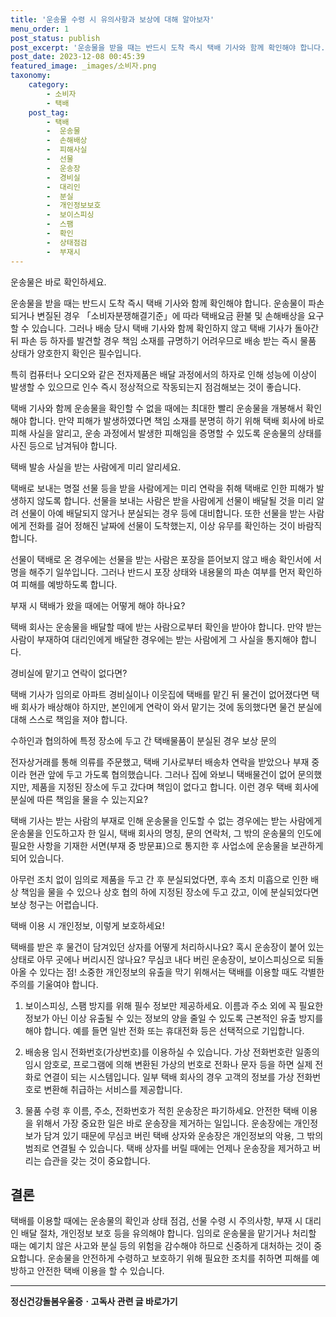 ```yaml
---
title: '운송물 수령 시 유의사항과 보상에 대해 알아보자'
menu_order: 1
post_status: publish
post_excerpt: '운송물을 받을 때는 반드시 도착 즉시 택배 기사와 함께 확인해야 합니다. 운송물이 파손되거나 변질된 경우  소비자분쟁해결기준 에 따라 택배요금 환불 및 손해배상을 요구할 수 있습니다. 그러나 배송 당시 택배 기사와 함께 확인하지 않고 택배 기사가 돌아간 뒤 파손 등 하자를 발견할 경우 책임 소재를 규명하기 어려우므로 배송 받는 즉시 물품 상태가 양호한지 확인은 필수입니다.'
post_date: 2023-12-08 00:45:39
featured_image: _images/소비자.png
taxonomy:
    category:
        - 소비자
        - 택배
    post_tag:
        - 택배
        -  운송물
        -  손해배상
        -  피해사실
        -  선물
        -  운송장
        -  경비실
        -  대리인
        -  분실
        -  개인정보보호
        -  보이스피싱
        -  스팸
        -  확인
        -  상태점검
        -  부재시
---
```



운송물은 바로 확인하세요.

운송물을 받을 때는 반드시 도착 즉시 택배 기사와 함께 확인해야 합니다. 운송물이 파손되거나 변질된 경우 「소비자분쟁해결기준」에 따라 택배요금 환불 및 손해배상을 요구할 수 있습니다. 그러나 배송 당시 택배 기사와 함께 확인하지 않고 택배 기사가 돌아간 뒤 파손 등 하자를 발견할 경우 책임 소재를 규명하기 어려우므로 배송 받는 즉시 물품 상태가 양호한지 확인은 필수입니다. 

특히 컴퓨터나 오디오와 같은 전자제품은 배달 과정에서의 하자로 인해 성능에 이상이 발생할 수 있으므로 인수 즉시 정상적으로 작동되는지 점검해보는 것이 좋습니다. 

택배 기사와 함께 운송물을 확인할 수 없을 때에는 최대한 빨리 운송물을 개봉해서 확인해야 합니다. 만약 피해가 발생하였다면 책임 소재를 분명히 하기 위해 택배 회사에 바로 피해 사실을 알리고, 운송 과정에서 발생한 피해임을 증명할 수 있도록 운송물의 상태를 사진 등으로 남겨둬야 합니다.

택배 발송 사실을 받는 사람에게 미리 알리세요.

택배로 보내는 명절 선물 등을 받을 사람에게는 미리 연락을 취해 택배로 인한 피해가 발생하지 않도록 합니다. 선물을 보내는 사람은 받을 사람에게 선물이 배달될 것을 미리 알려 선물이 아예 배달되지 않거나 분실되는 경우 등에 대비합니다. 또한 선물을 받는 사람에게 전화를 걸어 정해진 날짜에 선물이 도착했는지, 이상 유무를 확인하는 것이 바람직합니다.

선물이 택배로 온 경우에는 선물을 받는 사람은 포장을 뜯어보지 않고 배송 확인서에 서명을 해주기 일쑤입니다. 그러나 반드시 포장 상태와 내용물의 파손 여부를 먼저 확인하여 피해를 예방하도록 합니다.

부재 시 택배가 왔을 때에는 어떻게 해야 하나요?

택배 회사는 운송물을 배달할 때에 받는 사람으로부터 확인을 받아야 합니다. 만약 받는 사람이 부재하여 대리인에게 배달한 경우에는 받는 사람에게 그 사실을 통지해야 합니다.

경비실에 맡기고 연락이 없다면?

택배 기사가 임의로 아파트 경비실이나 이웃집에 택배를 맡긴 뒤 물건이 없어졌다면 택배 회사가 배상해야 하지만, 본인에게 연락이 와서 맡기는 것에 동의했다면 물건 분실에 대해 스스로 책임을 져야 합니다.

수하인과 협의하에 특정 장소에 두고 간 택배물품이 분실된 경우 보상 문의

전자상거래를 통해 의류를 주문했고, 택배 기사로부터 배송차 연락을 받았으나 부재 중이라 현관 앞에 두고 가도록 협의했습니다. 그러나 집에 와보니 택배물건이 없어 문의했지만, 제품을 지정된 장소에 두고 갔다며 책임이 없다고 합니다. 이런 경우 택배 회사에 분실에 따른 책임을 물을 수 있는지요? 

택배 기사는 받는 사람의 부재로 인해 운송물을 인도할 수 없는 경우에는 받는 사람에게 운송물을 인도하고자 한 일시, 택배 회사의 명칭, 문의 연락처, 그 밖의 운송물의 인도에 필요한 사항을 기재한 서면(부재 중 방문표)으로 통지한 후 사업소에 운송물을 보관하게 되어 있습니다.

아무런 조치 없이 임의로 제품을 두고 간 후 분실되었다면, 후속 조치 미흡으로 인한 배상 책임을 물을 수 있으나 상호 협의 하에 지정된 장소에 두고 갔고, 이에 분실되었다면 보상 청구는 어렵습니다.

택배 이용 시 개인정보, 이렇게 보호하세요!

택배를 받은 후 물건이 담겨있던 상자를 어떻게 처리하시나요? 혹시 운송장이 붙어 있는 상태로 아무 곳에나 버리시진 않나요? 무심코 내다 버린 운송장이, 보이스피싱으로 되돌아올 수 있다는 점! 소중한 개인정보의 유출을 막기 위해서는 택배를 이용할 때도 각별한 주의를 기울여야 합니다.

1. 보이스피싱, 스팸 방지를 위해 필수 정보만 제공하세요.
이름과 주소 외에 꼭 필요한 정보가 아닌 이상 유출될 수 있는 정보의 양을 줄일 수 있도록 근본적인 유출 방지를 해야 합니다. 예를 들면 일반 전화 또는 휴대전화 등은 선택적으로 기입합니다.

2. 배송용 임시 전화번호(가상번호)를 이용하실 수 있습니다.
가상 전화번호란 일종의 임시 암호로, 프로그램에 의해 변환된 가상의 번호로 전화나 문자 등을 하면 실제 전화로 연결이 되는 시스템입니다. 일부 택배 회사의 경우 고객의 정보를 가상 전화번호로 변환해 취급하는 서비스를 제공합니다.

3. 물품 수령 후 이름, 주소, 전화번호가 적힌 운송장은 파기하세요.
안전한 택배 이용을 위해서 가장 중요한 일은 바로 운송장을 제거하는 일입니다. 운송장에는 개인정보가 담겨 있기 때문에 무심코 버린 택배 상자와 운송장은 개인정보의 악용, 그 밖의 범죄로 연결될 수 있습니다. 택배 상자를 버릴 때에는 언제나 운송장을 제거하고 버리는 습관을 갖는 것이 중요합니다.

## 결론

택배를 이용할 때에는 운송물의 확인과 상태 점검, 선물 수령 시 주의사항, 부재 시 대리인 배달 절차, 개인정보 보호 등을 유의해야 합니다. 임의로 운송물을 맡기거나 처리할 때는 예기치 않은 사고와 분실 등의 위험을 감수해야 하므로 신중하게 대처하는 것이 중요합니다. 운송물을 안전하게 수령하고 보호하기 위해 필요한 조치를 취하면 피해를 예방하고 안전한 택배 이용을 할 수 있습니다.
<!-- wp:separator -->
<hr class="wp-block-separator has-alpha-channel-opacity"/>
<!-- /wp:separator -->

<!-- wp:group {"backgroundColor":"base","layout":{"type":"constrained"}} -->
<div class="wp-block-group has-base-background-color has-background"><!-- wp:paragraph {"align":"center","fontSize":"medium"} -->
<p class="has-text-align-center has-large-font-size"><strong>정신건강돌봄우울증ㆍ고독사 관련 글 바로가기</strong></p>
<!-- /wp:paragraph -->


<!-- wp:latest-posts
{"categories":[{"id":23018,"count":19,"description":"","link":"https://uknowlaw.com/category/%ec%a0%95%ec%8b%a0%ea%b1%b4%ea%b0%95%eb%8f%8c%eb%b4%84%ec%9a%b0%ec%9a%b8%ec%a6%9d%e3%86%8d%ea%b3%a0%eb%8f%85%ec%82%ac/","name":"정신건강돌봄우울증ㆍ고독사","slug":"정신건강돌봄우울증ㆍ고독사","taxonomy":"category","parent":0,"meta":[],"_links":{"self":[{"href":"https://uknowlaw.com/wp-json/wp/v2/categories/23018"}],"collection":[{"href":"https://uknowlaw.com/wp-json/wp/v2/categories"}],"about":[{"href":"https://uknowlaw.com/wp-json/wp/v2/taxonomies/category"}],"wp:post_type":[{"href":"https://uknowlaw.com/wp-json/wp/v2/posts?categories=23018"}],"curies":[{"name":"wp","href":"https://api.w.org/{rel}","templated":true}]}}],"postsToShow":100,"excerptLength":28,"postLayout":"grid","columns":2,"featuredImageAlign":"left","featuredImageSizeSlug":"large","fontSize":"small"} /--></div>
<!-- /wp:group -->